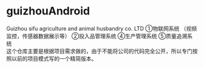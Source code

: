 # guizhouAndroid
Guizhou sifu agriculture and animal husbandry co. LTD
①物联网系统 （视频监控，传感器数据展示等）
②投入品管理系统 
④生产管理系统 
⑤质量追溯系统  
这个仓库主要是根据项目需求做的，由于不能将公司的代码完全公开，所以专门按照以前的项目模式写的一个精简版本。
